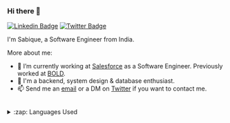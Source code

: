 ### Hi there 👋

[![Linkedin Badge](https://img.shields.io/badge/-LinkedIn-blue?style=flat-square&logo=Linkedin&logoColor=white&link=https://www.linkedin.com/in/sabiqueakhan/)](https://www.linkedin.com/in/sabiqueakhan/)
[![Twitter Badge](https://img.shields.io/badge/-Twitter-1DA1F2?style=flat-square&logo=twitter&logoColor=white&link=https://twitter.com/sabiqueakhan)](https://twitter.com/sabiqueakhan)

I'm Sabique, a Software Engineer from India.

More about me:
- :rocket: I’m currently working at [Salesforce](https://www.salesforce.com) as a Software Engineer. Previously worked at [BOLD](https://www.bold.com/).
- 💬 I'm a backend, system design & database enthusiast.
- 📫  Send me an [email](mailto:sabiquekhan@gmail.com) or a DM on [Twitter](https://www.twitter.com/sabiqueakhan) if you want to contact me.
<br/>

<details>
  <summary>:zap: Languages Used</summary>
  <img src="https://github-readme-stats.vercel.app/api/top-langs/?username=sabique&layout=compact&bg_color=ffffff&text_color=333333">
</details>
<br/>

<!--
**sabique/sabique** is a ✨ _special_ ✨ repository because its `README.md` (this file) appears on your GitHub profile.

Here are some ideas to get you started:

- 🔭 I’m currently working on ...
- 🌱 I’m currently learning ...
- 👯 I’m looking to collaborate on ...
- 🤔 I’m looking for help with ...
- 💬 Ask me about ...
- 📫 How to reach me: ...
- 😄 Pronouns: ...
- ⚡ Fun fact: ...
-->
